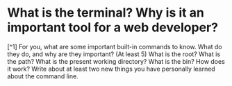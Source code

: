 # What is the terminal? Why is it an important tool for a web developer?
[^1]
For you, what are some important built-in commands to know. What do they do, and why are they important? (At least 5)
What is the root?
What is the path?
What is the present working directory?
What is the bin? How does it work?
Write about at least two new things you have personally learned about the command line.
